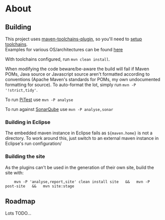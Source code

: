 # About


## Building 

This project uses [maven-toolchains-plugin][maven-toolchains-plugin], so you'll need to [setup toolchains][maven-toolchains-plugin-setup].  
Examples for various OS/architectures can be found [here][maven-central-earcam-toolchain] 

With toolchains configured, run `mvn clean install`.

When modifying the code beware/be-aware the build will fail if Maven POMs, Java source or Javascript source aren't formatted according to conventions (Apache 
Maven's standards for POMs, my own undocumented formatting for source).  To auto-format the lot, simply run `mvn -P '!strict,tidy'`.

To run [PiTest][pitest] use `mvn -P analyse`

To run against [SonarQube][sonarqube] use `mvn -P analyse,sonar`

### Building in Eclipse

The embedded maven instance in Eclipse fails as `${maven.home}` is not a directory.  To work around this, just switch to an external maven instance in Eclipse's run configuration/ 


### Building the site

As the plugins can't be used in the generation of their own site, build the site with:

		mvn -P 'analyse,report,site' clean install site   &&   mvn -P post-site   &&   mvn site:stage


## Roadmap

Lots TODO...


[maven-toolchains-plugin]: http://maven.apache.org/plugins/maven-toolchains-plugin/
[maven-toolchains-plugin-setup]: https://maven.apache.org/guides/mini/guide-using-toolchains.html
[maven-central-earcam-toolchain]: http://search.maven.org/#search%7Cga%7C1%7Ca%3A%22io.earcam.maven.toolchain%22
[pitest]: http://pitest.org/
[sonarqube]: https://www.sonarqube.org/